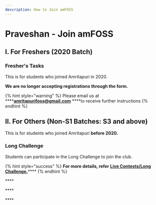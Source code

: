 ```yaml
---
description: How to Join amFOSS
---
```


# Praveshan - Join amFOSS

## **I. For Freshers \(2020 Batch\)**

### **Fresher's Tasks** 

This is for students who joined Amritapuri in 2020.

**We are no longer accepting registrations through the form.**

{% hint style="warning" %}
Please email us at ****[**amritapurifoss@gmail.com**](mailto:amritapurifoss@gmail.com%20) ****to receive further instructions
{% endhint %}

## II. For Others \(Non-S1 Batches: S3 and above\) 

This is for students who joined Amritapuri **before 2020.**

###      Long Challenge

Students can participate in the Long Challenge to join the club. 

{% hint style="success" %}
**For more details, refer** [**Live Contests/Long Challenge.**](https://join.amfoss.in/live-contests/long-challenge)\*\*\*\*
{% endhint %}

\*\*\*\*

\*\*\*\*

\*\*\*\*

